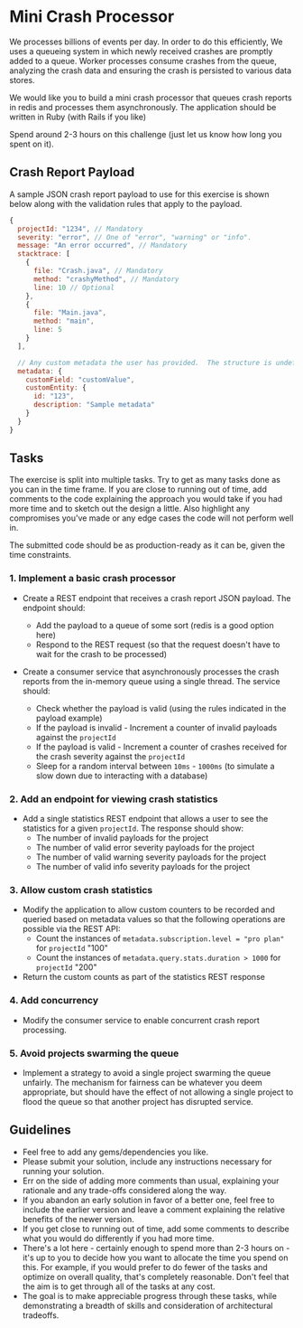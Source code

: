 # Mini Crash Processor

We processes billions of events per day. In order to do this efficiently, We uses a queueing system in which newly received crashes are promptly added to a queue. Worker processes consume crashes from the queue, analyzing the crash data and ensuring the crash is persisted to various data stores.

We would like you to build a mini crash processor that queues crash reports in redis and processes them asynchronously. The application should be written in Ruby (with Rails if you like)

Spend around 2-3 hours on this challenge (just let us know how long you spent on it). 

## Crash Report Payload

A sample JSON crash report payload to use for this exercise is shown below along with the validation rules that apply to the payload.

```javascript
{
  projectId: "1234", // Mandatory
  severity: "error", // One of "error", "warning" or "info".
  message: "An error occurred", // Mandatory
  stacktrace: [
    {
      file: "Crash.java", // Mandatory
      method: "crashyMethod", // Mandatory
      line: 10 // Optional
    },
    {
      file: "Main.java",
      method: "main",
      line: 5
    }
  ],

  // Any custom metadata the user has provided.  The structure is undefined.  Optional
  metadata: {
    customField: "customValue",
    customEntity: {
      id: "123",
      description: "Sample metadata"
    }
  }
}
```

## Tasks
The exercise is split into multiple tasks. Try to get as many tasks done as you can in the time frame. If you are close to running out of time, add comments to the code explaining the approach you would take if you had more time and to sketch out the design a little. Also highlight any compromises you've made or any edge cases the code will not perform well in.

The submitted code should be as production-ready as it can be, given the time constraints.


### 1. Implement a basic crash processor

- Create a REST endpoint that receives a crash report JSON payload. The endpoint should:
  - Add the payload to a queue of some sort (redis is a good option here)
  - Respond to the REST request (so that the request doesn't have to wait for the crash to be processed)

- Create a consumer service that asynchronously processes the crash reports from the in-memory queue using a single thread. The service should:
  - Check whether the payload is valid (using the rules indicated in the payload example)
  - If the payload is invalid - Increment a counter of invalid payloads against the `projectId`
  - If the payload is valid - Increment a counter of crashes received for the crash severity against the `projectId`
  - Sleep for a random interval between `10ms` - `1000ms` (to simulate a slow down due to interacting with a database)

### 2. Add an endpoint for viewing crash statistics

- Add a single statistics REST endpoint that allows a user to see the statistics for a given `projectId`. The response should show:
  - The number of invalid payloads for the project
  - The number of valid error severity payloads for the project
  - The number of valid warning severity payloads for the project
  - The number of valid info severity payloads for the project

### 3. Allow custom crash statistics

- Modify the application to allow custom counters to be recorded and queried based on metadata values so that the following operations are possible via the REST API:
  - Count the instances of `metadata.subscription.level = "pro plan"` for `projectId` "100"
  - Count the instances of `metadata.query.stats.duration > 1000` for `projectId` "200"
- Return the custom counts as part of the statistics REST response

### 4. Add concurrency

- Modify the consumer service to enable concurrent crash report processing.

### 5. Avoid projects swarming the queue

- Implement a strategy to avoid a single project swarming the queue unfairly. The mechanism for fairness can be whatever you deem appropriate, but should have the effect of not allowing a single project to flood the queue so that another project has disrupted service.


## Guidelines

- Feel free to add any gems/dependencies you like.
- Please submit your solution, include any instructions necessary for running your solution.
- Err on the side of adding more comments than usual, explaining your rationale and any trade-offs considered along the way.
- If you abandon an early solution in favor of a better one, feel free to include the earlier version and leave a comment explaining the relative benefits of the newer version.
- If you get close to running out of time, add some comments to describe what you would do differently if you had more time.
- There's a lot here - certainly enough to spend more than 2-3 hours on - it's up to you to decide how you want to allocate the time you spend on this. For example, if you would prefer to do fewer of the tasks and optimize on overall quality, that's completely reasonable. Don't feel that the aim is to get through all of the tasks at any cost.
- The goal is to make appreciable progress through these tasks, while demonstrating a breadth of skills and consideration of architectural tradeoffs.